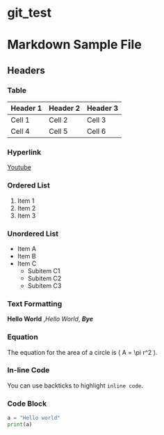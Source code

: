 # git_test

# Markdown Sample File

## Headers

### Table

| Header 1 | Header 2 | Header 3 |
|----------|----------|----------|
| Cell 1   | Cell 2   | Cell 3   |
| Cell 4   | Cell 5   | Cell 6   |

### Hyperlink

[Youtube](https://youtube.com)

### Ordered List

1. Item 1
2. Item 2
3. Item 3

### Unordered List

- Item A
- Item B
- Item C
  - Subitem C1
  - Subitem C2
  - Subitem C3

### Text Formatting

**Hello World** ,*Hello World*, ***Bye***

### Equation

The equation for the area of a circle is \( A = \pi r^2 \).

### In-line Code

You can use backticks to highlight `inline code`.

### Code Block

```python
a = "Hello world"
print(a) 
